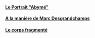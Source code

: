 #### [Le Portrait "Abymé"](portraitabyme.md)

#### [A la manière de Marc Desgrandchamps](alamanieredemarcdesgrandchamps.md)

####  [Le corps fragmenté](lecorpsfragmente.md)